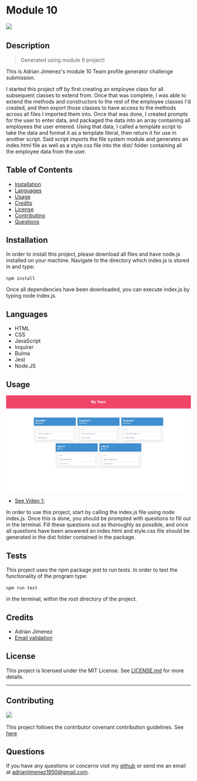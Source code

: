# Module 10


![](https://img.shields.io/badge/License-MIT-green)


## Description

> Generated using module 9 project!

This is Adrian Jimenez's module 10 Team profile generator challenge submission.

I started this project off by first creating an employee class for all subsequent classes to extend from. Once that was complete, I was able to extend the methods and constructors to the rest of the employee classes I'd created, and then export those classes to have access to the methods across all files I imported them into. Once that was done, I created prompts for the user to enter data, and packaged the data into an array containing all employees the user entered. Using that data, I called a template script to take the data and format it as a template literal, then return it for use in another script. Said script imports the file system module and generates an index.html file as well as a style.css file into the dist/ folder containing all the employee data from the user.

## Table of Contents

- [Installation](#installation)
- [Languages](#languages)
- [Usage](#usage)
- [Credits](#credits)
- [License](#license)
- [Contributing](#contributing)
- [Questions](#questions)

## Installation

In order to install this project, please download all files and have node.js installed on your machine. Navigate to the directory which index.js is stored in and type:

``
    npm install
``

Once all dependencies have been downloaded, you can execute index.js by typing node index.js.

## Languages

* HTML
* CSS
* JavaScript
* Inquirer
* Bulma
* Jest
* Node.JS


## Usage

![](./src/assets/images/preview.jpg)

* [See Video 1:](https://www.youtube.com/watch?v=uCUpvTMis-Y)

In order to use this project, start by calling the index.js file using node index.js. Once this is done, you should be prompted with questions to fill out in the terminal. Fill these questions out as thoroughly as possible, and once all questions have been answered an index.html and style.css file should be generated in the dist folder contained in the package.


## Tests
This project uses the npm package jest to run tests. In order to test the functionality of the program type: 

``
    npm run test 
``

in the terminal, within the root directory of the project.

## Credits

* Adrian Jimenez
* [Email validation](https://stackoverflow.com/questions/46155/how-can-i-validate-an-email-address-in-javascript)


## License


This project is licensed under the MIT License. See [LICENSE.md](./LICENSE.md) for more details.

---

## Contributing


![](https://img.shields.io/badge/Contribution-CC%20v2.1-blueviolet)


This project follows the contributor covenant contribution guidelines. See [here](https://www.contributor-covenant.org/version/2/1/code_of_conduct/) 


## Questions

If you have any questions or concerns visit my [github](https://github.com/PuppetAJ) or send me an email at <adrianjimenez1950@gmail.com>. 

